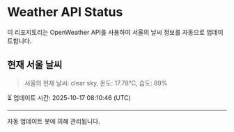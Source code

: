 
# Weather API Status

이 리포지토리는 OpenWeather API를 사용하여 서울의 날씨 정보를 자동으로 업데이트합니다.

## 현재 서울 날씨
> 서울의 현재 날씨: clear sky, 온도: 17.78°C, 습도: 89%

⏳ 업데이트 시간: 2025-10-17 08:10:46 (UTC)

---
자동 업데이트 봇에 의해 관리됩니다.
